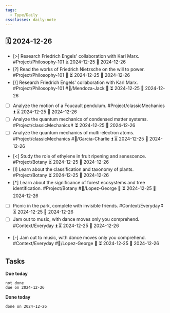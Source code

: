 ```yaml
---
tags:
  - Type/Daily
cssclasses: daily-note
---
```


## 🗓️ 2024-12-26

- [>] Research Friedrich Engels' collaboration with Karl Marx. #Project/Philosophy-101 ⏳ 2024-12-25 📅 2024-12-26
- [?] Read the works of Friedrich Nietzsche on the will to power. #Project/Philosophy-101 🔽 ⏳ 2024-12-25 📅 2024-12-26
- [/] Research Friedrich Engels' collaboration with Karl Marx. #Project/Philosophy-101 #👤/Mendoza-Jack 🔺 ⏳ 2024-12-25 📅 2024-12-26
- [ ] Analyze the motion of a Foucault pendulum. #Project/classicMechanics ⏫ ⏳ 2024-12-25 📅 2024-12-26
- [ ] Analyze the quantum mechanics of condensed matter systems. #Project/classicMechanics ⏬ ⏳ 2024-12-25 📅 2024-12-26
- [ ] Analyze the quantum mechanics of multi-electron atoms. #Project/classicMechanics #👤/Garcia-Charlie ⏫ ⏳ 2024-12-25 📅 2024-12-26
- [<] Study the role of ethylene in fruit ripening and senescence. #Project/Botany ⏳ 2024-12-25 📅 2024-12-26
- [I] Learn about the classification and taxonomy of plants. #Project/Botany ⏳ 2024-12-25 📅 2024-12-26
- [*] Learn about the significance of forest ecosystems and tree identification. #Project/Botany #👤/Lopez-George 🔺 ⏳ 2024-12-25 📅 2024-12-26
- [ ] Picnic in the park, complete with invisible friends. #Context/Everyday ⏬ ⏳ 2024-12-25 📅 2024-12-26
- [ ] Jam out to music, with dance moves only you comprehend. #Context/Everyday ⏫ ⏳ 2024-12-25 📅 2024-12-26
- [-] Jam out to music, with dance moves only you comprehend. #Context/Everyday #👤/Lopez-George 🔽 ⏳ 2024-12-25 📅 2024-12-26

## Tasks

**Due today**

```tasks
not done
due on 2024-12-26
```

**Done today**

```tasks
done on 2024-12-26
```
            